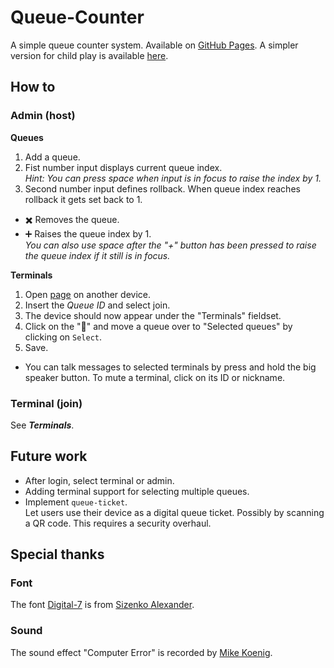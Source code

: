 # Queue-Counter
A simple queue counter system. Available on [GitHub Pages](https://chrisacrobat.github.io/Queue-Counter/). A simpler version for child play is available [here](https://chrisacrobat.github.io/Queue-Counter/original.html).

## How to
### Admin (host)
**Queues**
1. Add a queue.
2. Fist number input displays current queue index.<br>_Hint: You can press space when input is in focus to raise the index by 1._
3. Second number input defines rollback. When queue index reaches rollback it gets set back to 1.
* ✖️ Removes the queue.
* ➕ Raises the queue index by 1.<br>_You can also use space after the "+" button has been pressed to raise the queue index if it still is in focus._

**Terminals**
1. Open [page](https://chrisacrobat.github.io/Queue-Counter/) on another device.
2. Insert the _Queue ID_ and select join.
3. The device should now appear under the "Terminals" fieldset.
4. Click on the "🔧" and move a queue over to "Selected queues" by clicking on `Select`.
5. Save.
* You can talk messages to selected terminals by press and hold the big speaker button. To mute a terminal, click on its ID or nickname.
### Terminal (join)
See _**Terminals**_.

## Future work
- After login, select terminal or admin.
- Adding terminal support for selecting multiple queues.
- Implement `queue-ticket`.<br>Let users use their device as a digital queue ticket. Possibly by scanning a QR code. This requires a security overhaul.

## Special thanks
### Font
The font [Digital-7](https://www.1001fonts.com/digital-7-font.html) is from [Sizenko Alexander](https://github.com/ChrisAcrobat/Queue-Counter/blob/master/digital-7/readme.txt#L70).
### Sound
The sound effect "Computer Error" is recorded by [Mike Koenig](http://soundbible.com/1127-Computer-Error.html).
